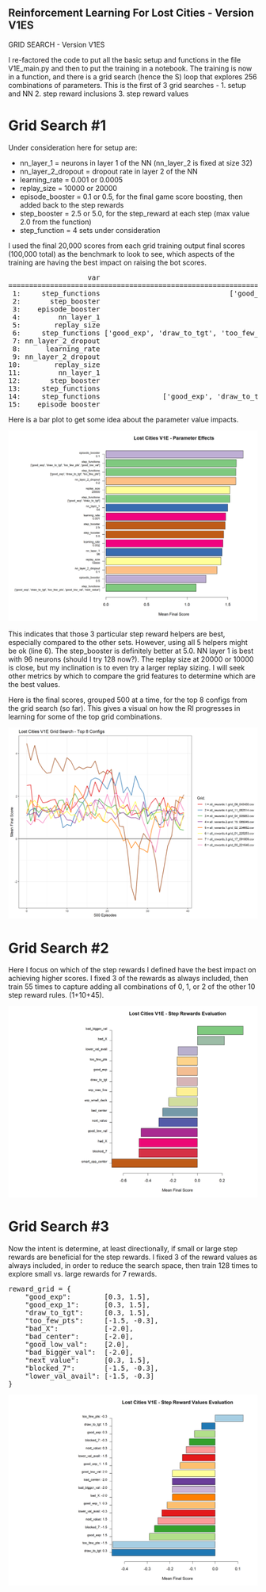 ## Reinforcement Learning For Lost Cities - Version V1ES

GRID SEARCH - Version V1ES

I re-factored the code to put all the basic setup and functions in the file V1E_main.py and then to put the training in a notebook.
The training is now in a function, and there is a grid search (hence the S) loop that explores 256 combinations of parameters.
This is the first of 3 grid searches - 1. setup and NN 2. step reward inclusions 3. step reward values

# Grid Search #1
Under consideration here for setup are:
* nn_layer_1 = neurons in layer 1 of the NN (nn_layer_2 is fixed at size 32)
* nn_layer_2_dropout = dropout rate in layer 2 of the NN
* learning_rate = 0.001 or 0.0005
* replay_size = 10000 or 20000
* episode_booster = 0.1 or 0.5, for the final game score boosting, then added back to the step rewards
* step_booster = 2.5 or 5.0, for the step_reward at each step (max value 2.0 from the function)
* step_function = 4 sets under consideration

I used the final 20,000 scores from each grid training output final scores (100,000 total) as the benchmark to look to see, which aspects of the training are having the best impact on raising the bot scores.

<pre>
                   var                                                                    value     n      mean
===============================================================================================================
 1:     step_functions                               ['good_exp', 'draw_to_tgt', 'too_few_pts']     4 1.5104250
 2:       step_booster                                                                      5.0     7 1.1969714
 3:    episode_booster                                                                      0.1    12 1.1774708
 4:         nn_layer_1                                                                       96    12 1.0911333
 5:        replay_size                                                                    20000     4 1.0787250
 6:     step_functions ['good_exp', 'draw_to_tgt', 'too_few_pts', 'good_low_val', 'next_value']     4 1.0786000
 7: nn_layer_2_dropout                                                                      0.1    10 1.0723550
 8:      learning_rate                                                                    0.001    20 1.0715600
 9: nn_layer_2_dropout                                                                      0.2    10 1.0707650
10:        replay_size                                                                    10000    16 1.0697687
11:         nn_layer_1                                                                       64     8 1.0422000
12:       step_booster                                                                      2.5    13 1.0040308
13:     step_functions                                              ['good_exp', 'draw_to_tgt']     8 0.9229812
14:     step_functions               ['good_exp', 'draw_to_tgt', 'too_few_pts', 'good_low_val']     4 0.9228125
15:    episode_booster                                                                      0.5     8 0.9126937
</pre>

Here is a bar plot to get some idea about the parameter value impacts.

![Top Setup Parameter](top-parameters-20000.png)

This indicates that those 3 particular step reward helpers are best, especially compared to the other sets. However, using all 5 helpers might be ok (line 6).
The step_booster is definitely better at 5.0.  NN layer 1 is best with 96 neurons (should I try 128 now?).  The replay size at 20000 or 10000 is close, but
my inclination is to even try a larger replay sizing.  I will seek other metrics by which to compare the grid features to determine which are the best values.

Here is the final scores, grouped 500 at a time, for the top 8 configs from the grid search (so far).  This gives a visual on how the RI progresses in learning
for some of the top grid combinations.

![Learning Progress](top8-line-20000.png)

# Grid Search #2
Here I focus on which of the step rewards I defined have the best impact on achieving higher scores. I fixed 3 of the rewards as always included, then train 55 times to capture adding all combinations of 0, 1, or 2 of the other 10 step reward rules. (1+10+45).

![Top Rewards](top-step-rewards-10000.png)

# Grid Search #3
Now the intent is determine, at least directionally, if small or large step rewards are beneficial for the step rewards. I fixed 3 of the reward values as always included, in order to reduce the search space, then train 128 times to explore small vs. large rewards for 7 rewards.
<pre>
reward_grid = {
    "good_exp":        [0.3, 1.5],
    "good_exp_1":      [0.3, 1.5],    
    "draw_to_tgt":     [0.3, 1.5],
    "too_few_pts":     [-1.5, -0.3],
    "bad_X":           [-2.0],
    "bad_center":      [-2.0],
    "good_low_val":    [2.0],
    "bad_bigger_val":  [-2.0],
    "next_value":      [0.3, 1.5],
    "blocked_7":       [-1.5, -0.3],
    "lower_val_avail": [-1.5, -0.3]
}  
</pre>

![Top Reward Values](top-step-values-10000.png)
